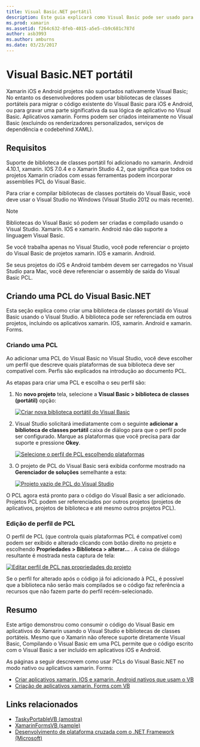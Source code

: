 ```yaml
---
title: Visual Basic.NET portátil
description: Este guia explicará como Visual Basic pode ser usado para gravar os projetos de biblioteca de classe portátil (PCL) que podem ser usados em soluções de direcionamento do xamarin. IOS e xamarin. Android.
ms.prod: xamarin
ms.assetid: f264c632-8feb-4015-a5e5-cb9c681c787d
author: asb3993
ms.author: amburns
ms.date: 03/23/2017
---
```


# <a name="portable-visual-basicnet"></a>Visual Basic.NET portátil

Xamarin iOS e Android projetos não suportados nativamente Visual Basic; No entanto os desenvolvedores podem usar bibliotecas de classes portáteis para migrar o código existente do Visual Basic para iOS e Android, ou para gravar uma parte significativa da sua lógica de aplicativo no Visual Basic. Aplicativos xamarin. Forms podem ser criados inteiramente no Visual Basic (excluindo os renderizadores personalizados, serviços de dependência e codebehind XAML).

## <a name="requirements"></a>Requisitos

Suporte de biblioteca de classes portátil foi adicionado no xamarin. Android 4.10.1, xamarin. IOS 7.0.4 e o Xamarin Studio 4.2, que significa que todos os projetos Xamarin criados com essas ferramentas podem incorporar assemblies PCL do Visual Basic.

Para criar e compilar bibliotecas de classes portáteis do Visual Basic, você deve usar o Visual Studio no Windows (Visual Studio 2012 ou mais recente).

> [!NOTE]
> Bibliotecas do Visual Basic só podem ser criadas e compilado usando o Visual Studio. Xamarin. IOS e xamarin. Android não dão suporte a linguagem Visual Basic.
>
> Se você trabalha apenas no Visual Studio, você pode referenciar o projeto do Visual Basic de projetos xamarin. IOS e xamarin. Android.
>
> Se seus projetos do iOS e Android também devem ser carregados no Visual Studio para Mac, você deve referenciar o assembly de saída do Visual Basic PCL.


## <a name="creating-a-visual-basicnet-pcl"></a>Criando uma PCL do Visual Basic.NET

Esta seção explica como criar uma biblioteca de classes portátil do Visual Basic usando o Visual Studio.
A biblioteca pode ser referenciada em outros projetos, incluindo os aplicativos xamarin. IOS, xamarin. Android e xamarin. Forms.

### <a name="creating-a-pcl"></a>Criando uma PCL

Ao adicionar uma PCL do Visual Basic no Visual Studio, você deve escolher um perfil que descreve quais plataformas de sua biblioteca deve ser compatível com. Perfis são explicados na introdução ao documento PCL.

As etapas para criar uma PCL e escolha o seu perfil são:

1.  No **novo projeto** tela, selecione a **Visual Basic > biblioteca de classes (portátil)** opção:

    [![](images/image1-sml.png "Criar nova biblioteca portátil do Visual Basic")](images/image1.png#lightbox)

1.  Visual Studio solicitará imediatamente com o seguinte **adicionar a biblioteca de classes portátil** caixa de diálogo para que o perfil pode ser configurado. Marque as plataformas que você precisa para dar suporte e pressione **Okey**.

    [![](images/image2-sml.png "Selecione o perfil de PCL escolhendo plataformas")](images/image2.png#lightbox)

1.  O projeto de PCL do Visual Basic será exibida conforme mostrado na **Gerenciador de soluções** semelhante a esta:

    [![](images/image3-sml.png "Projeto vazio de PCL do Visual Studio")](images/image3.png#lightbox)


O PCL agora está pronto para o código do Visual Basic a ser adicionado. Projetos PCL podem ser referenciados por outros projetos (projetos de aplicativos, projetos de biblioteca e até mesmo outros projetos PCL).

### <a name="editing-the-pcl-profile"></a>Edição de perfil de PCL

O perfil de PCL (que controla quais plataformas PCL é compatível com) podem ser exibido e alterado clicando com botão direito no projeto e escolhendo **Propriedades > Biblioteca > alterar...** . A caixa de diálogo resultante é mostrada nesta captura de tela:

 [![](images/image4-sml.png "Editar perfil de PCL nas propriedades do projeto")](images/image4.png#lightbox)

Se o perfil for alterado após o código já foi adicionado à PCL, é possível que a biblioteca não serão mais compilados se o código faz referência a recursos que não fazem parte do perfil recém-selecionado.


## <a name="summary"></a>Resumo

Este artigo demonstrou como consumir o código do Visual Basic em aplicativos do Xamarin usando o Visual Studio e bibliotecas de classes portáteis. Mesmo que o Xamarin não oferece suporte diretamente Visual Basic, Compilando o Visual Basic em uma PCL permite que o código escrito com o Visual Basic a ser incluído em aplicativos iOS e Android.

As páginas a seguir descrevem como usar PCLs do Visual Basic.NET no modo nativo ou aplicativos xamarin. Forms:

- [Criar aplicativos xamarin. IOS e xamarin. Android nativos que usam o VB](native-apps.md)
- [Criação de aplicativos xamarin. Forms com VB](xamarin-forms.md)


## <a name="related-links"></a>Links relacionados

- [TaskyPortableVB (amostra)](https://github.com/xamarin/mobile-samples/tree/master/VisualBasic/TaskyPortableVB)
- [XamarinFormsVB (sample)](https://github.com/xamarin/mobile-samples/tree/master/VisualBasic/XamarinFormsVB)
- [Desenvolvimento de plataforma cruzada com o .NET Framework (Microsoft)](https://msdn.microsoft.com/library/gg597391(v=vs.110).aspx)
